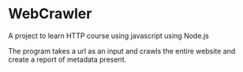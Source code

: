 # WebCrawler
A project to learn HTTP course using javascript using Node.js

The program takes a url as an input and crawls the entire website and create a report of metadata present.


